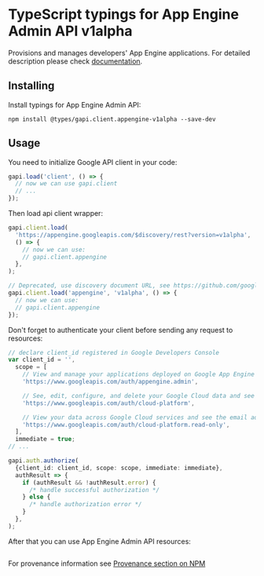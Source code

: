 # TypeScript typings for App Engine Admin API v1alpha

Provisions and manages developers' App Engine applications.
For detailed description please check [documentation](https://cloud.google.com/appengine/docs/admin-api/).

## Installing

Install typings for App Engine Admin API:

```
npm install @types/gapi.client.appengine-v1alpha --save-dev
```

## Usage

You need to initialize Google API client in your code:

```typescript
gapi.load('client', () => {
  // now we can use gapi.client
  // ...
});
```

Then load api client wrapper:

```typescript
gapi.client.load(
  'https://appengine.googleapis.com/$discovery/rest?version=v1alpha',
  () => {
    // now we can use:
    // gapi.client.appengine
  },
);
```

```typescript
// Deprecated, use discovery document URL, see https://github.com/google/google-api-javascript-client/blob/master/docs/reference.md#----gapiclientloadname----version----callback--
gapi.client.load('appengine', 'v1alpha', () => {
  // now we can use:
  // gapi.client.appengine
});
```

Don't forget to authenticate your client before sending any request to resources:

```typescript
// declare client_id registered in Google Developers Console
var client_id = '',
  scope = [
    // View and manage your applications deployed on Google App Engine
    'https://www.googleapis.com/auth/appengine.admin',

    // See, edit, configure, and delete your Google Cloud data and see the email address for your Google Account.
    'https://www.googleapis.com/auth/cloud-platform',

    // View your data across Google Cloud services and see the email address of your Google Account
    'https://www.googleapis.com/auth/cloud-platform.read-only',
  ],
  immediate = true;
// ...

gapi.auth.authorize(
  {client_id: client_id, scope: scope, immediate: immediate},
  authResult => {
    if (authResult && !authResult.error) {
      /* handle successful authorization */
    } else {
      /* handle authorization error */
    }
  },
);
```

After that you can use App Engine Admin API resources: <!-- TODO: make this work for multiple namespaces -->

```typescript

```

For provenance information see [Provenance section on NPM](https://www.npmjs.com/package/@maxim_mazurok/gapi.client.appengine-v1alpha#Provenance:~:text=none-,Provenance,-Built%20and%20signed)
